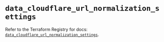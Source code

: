# `data_cloudflare_url_normalization_settings`

Refer to the Terraform Registry for docs: [`data_cloudflare_url_normalization_settings`](https://registry.terraform.io/providers/cloudflare/cloudflare/5.7.0/docs/data-sources/url_normalization_settings).
